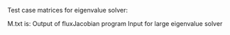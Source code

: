 Test case matrices for eigenvalue solver:

M.txt is:
Output of fluxJacobian program
Input for large eigenvalue solver
